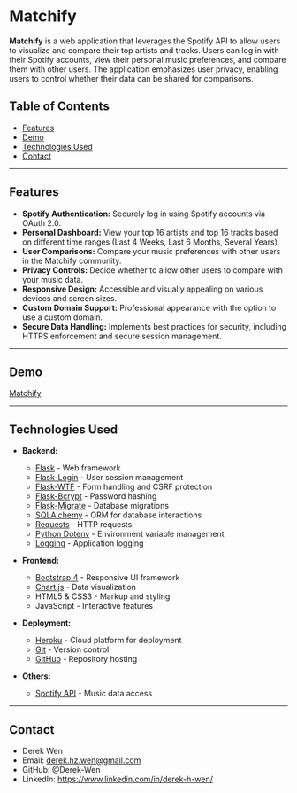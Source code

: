 # Matchify

**Matchify** is a web application that leverages the Spotify API to allow users to visualize and compare their top artists and tracks. Users can log in with their Spotify accounts, view their personal music preferences, and compare them with other users. The application emphasizes user privacy, enabling users to control whether their data can be shared for comparisons.

## Table of Contents

- [Features](#features)
- [Demo](#demo)
- [Technologies Used](#technologies-used)
- [Contact](#contact)

---

## Features

- **Spotify Authentication:** Securely log in using Spotify accounts via OAuth 2.0.
- **Personal Dashboard:** View your top 16 artists and top 16 tracks based on different time ranges (Last 4 Weeks, Last 6 Months, Several Years).
- **User Comparisons:** Compare your music preferences with other users in the Matchify community.
- **Privacy Controls:** Decide whether to allow other users to compare with your music data.
- **Responsive Design:** Accessible and visually appealing on various devices and screen sizes.
- **Custom Domain Support:** Professional appearance with the option to use a custom domain.
- **Secure Data Handling:** Implements best practices for security, including HTTPS enforcement and secure session management.

---

## Demo
[Matchify](https://matchify-b1a89524dd48.herokuapp.com/)

---

## Technologies Used

- **Backend:**
  - [Flask](https://flask.palletsprojects.com/) - Web framework
  - [Flask-Login](https://flask-login.readthedocs.io/) - User session management
  - [Flask-WTF](https://flask-wtf.readthedocs.io/) - Form handling and CSRF protection
  - [Flask-Bcrypt](https://flask-bcrypt.readthedocs.io/) - Password hashing
  - [Flask-Migrate](https://flask-migrate.readthedocs.io/) - Database migrations
  - [SQLAlchemy](https://www.sqlalchemy.org/) - ORM for database interactions
  - [Requests](https://docs.python-requests.org/) - HTTP requests
  - [Python Dotenv](https://pypi.org/project/python-dotenv/) - Environment variable management
  - [Logging](https://docs.python.org/3/library/logging.html) - Application logging

- **Frontend:**
  - [Bootstrap 4](https://getbootstrap.com/) - Responsive UI framework
  - [Chart.js](https://www.chartjs.org/) - Data visualization
  - HTML5 & CSS3 - Markup and styling
  - JavaScript - Interactive features

- **Deployment:**
  - [Heroku](https://www.heroku.com/) - Cloud platform for deployment
  - [Git](https://git-scm.com/) - Version control
  - [GitHub](https://github.com/) - Repository hosting

- **Others:**
  - [Spotify API](https://developer.spotify.com/documentation/web-api/) - Music data access

---

## Contact

  - Derek Wen
  - Email: derek.hz.wen@gmail.com
  - GitHub: @Derek-Wen
  - LinkedIn: https://www.linkedin.com/in/derek-h-wen/
